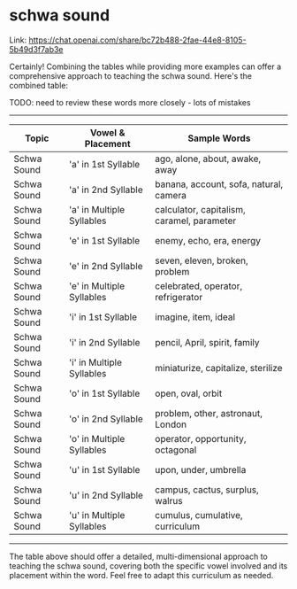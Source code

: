 # schwa sound

Link: <https://chat.openai.com/share/bc72b488-2fae-44e8-8105-5b49d3f7ab3e>

Certainly! Combining the tables while providing more examples can offer a comprehensive approach to teaching the schwa sound. Here's the combined table:

TODO: need to review these words more closely - lots of mistakes

---

| Topic       | Vowel & Placement         | Sample Words                               |
| ----------- | ------------------------- | ------------------------------------------ |
| Schwa Sound | 'a' in 1st Syllable       | ago, alone, about, awake, away             |
| Schwa Sound | 'a' in 2nd Syllable       | banana, account, sofa, natural, camera     |
| Schwa Sound | 'a' in Multiple Syllables | calculator, capitalism, caramel, parameter |
| Schwa Sound | 'e' in 1st Syllable       | enemy, echo, era, energy                   |
| Schwa Sound | 'e' in 2nd Syllable       | seven, eleven, broken, problem             |
| Schwa Sound | 'e' in Multiple Syllables | celebrated, operator, refrigerator         |
| Schwa Sound | 'i' in 1st Syllable       | imagine, item, ideal                       |
| Schwa Sound | 'i' in 2nd Syllable       | pencil, April, spirit, family              |
| Schwa Sound | 'i' in Multiple Syllables | miniaturize, capitalize, sterilize         |
| Schwa Sound | 'o' in 1st Syllable       | open, oval, orbit                          |
| Schwa Sound | 'o' in 2nd Syllable       | problem, other, astronaut, London          |
| Schwa Sound | 'o' in Multiple Syllables | operator, opportunity, octagonal           |
| Schwa Sound | 'u' in 1st Syllable       | upon, under, umbrella                      |
| Schwa Sound | 'u' in 2nd Syllable       | campus, cactus, surplus, walrus            |
| Schwa Sound | 'u' in Multiple Syllables | cumulus, cumulative, curriculum            |

---

The table above should offer a detailed, multi-dimensional approach to teaching the schwa sound, covering both the specific vowel involved and its placement within the word. Feel free to adapt this curriculum as needed.
